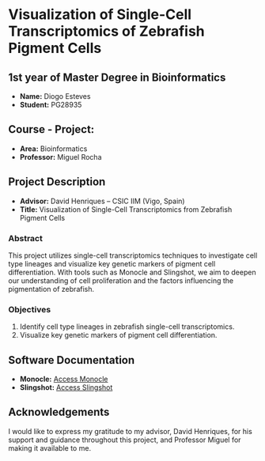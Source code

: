 # Visualization of Single-Cell Transcriptomics of Zebrafish Pigment Cells

## 1st year of Master Degree in Bioinformatics
- **Name:** Diogo Esteves
- **Student:** PG28935

## Course - Project:
- **Area:** Bioinformatics
- **Professor:** Miguel Rocha

## Project Description
- **Advisor:** David Henriques – CSIC IIM (Vigo, Spain)
- **Title:** Visualization of Single-Cell Transcriptomics from Zebrafish Pigment Cells

### Abstract
This project utilizes single-cell transcriptomics techniques to investigate cell type lineages and visualize key genetic markers of pigment cell differentiation. With tools such as Monocle and Slingshot, we aim to deepen our understanding of cell proliferation and the factors influencing the pigmentation of zebrafish.

### Objectives
1. Identify cell type lineages in zebrafish single-cell transcriptomics.
2. Visualize key genetic markers of pigment cell differentiation.

## Software Documentation
- **Monocle:** [Access Monocle](https://cole-trapnell-lab.github.io/monocle-release/)
- **Slingshot:** [Access Slingshot](https://bioconductor.org/packages/devel/bioc/vignettes/slingshot/inst/doc/vignette.html)

## Acknowledgements
I would like to express my gratitude to my advisor, David Henriques, for his support and guidance throughout this project, and Professor Miguel for making it available to me.
